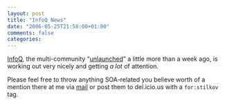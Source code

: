 ```yaml
---
layout: post
title: "InfoQ News"
date: "2006-05-25T21:50:00+01:00"
comments: false
categories: 
---
```


<p><a href="http://www.infoq.com/news/InfoQ-Unlaunched">InfoQ</a>, the multi-community &#8220;<a href="/blog/st/2006/05/16/infoq_unlaunched.html">unlaunched</a>&#8221; a little more than a week ago, is working out very nicely and getting <em>a lot</em> of attention. </p>

<p>Please feel free to throw anything SOA-related you believe worth of a mention there at me via <a href="mailto:infoq@tilkov.com">mail</a> or post them to del.icio.us with a <code>for:stilkov</code> tag.</p>


